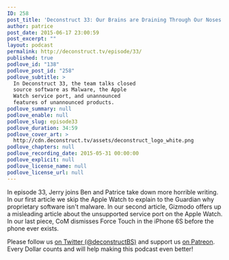 ```yaml
---
ID: 258
post_title: 'Deconstruct 33: Our Brains are Draining Through Our Noses'
author: patrice
post_date: 2015-06-17 23:00:59
post_excerpt: ""
layout: podcast
permalink: http://deconstruct.tv/episode/33/
published: true
podlove_id: "138"
podlove_post_id: "258"
podlove_subtitle: >
  In Deconstruct 33, the team talks closed
  source software as Malware, the Apple
  Watch service port, and unannounced
  features of unannounced products.
podlove_summary: null
podlove_enable: null
podlove_slug: episode33
podlove_duration: 34:59
podlove_cover_art: >
  http://cdn.deconstruct.tv/assets/deconstruct_logo_white.png
podlove_chapters: null
podlove_recording_date: 2015-05-31 00:00:00
podlove_explicit: null
podlove_license_name: null
podlove_license_url: null
---
```

<p>In episode 33, Jerry joins Ben and Patrice take down more horrible writing.  In our first article we skip the Apple Watch to explain to the Guardian why proprietary software isn't malware.  In our second article, Gizmodo offers up a misleading article about the unsupported service port on the Apple Watch.  In our last piece, CoM dismisses Force Touch in the iPhone 6S before the phone ever exists.</p>
<p>Please follow us <a href="http://twitter.com/deconstructBS">on Twitter (@deconstructBS)</a> and support us <a href="http://patreon.com/deconstruct">on Patreon</a>. Every Dollar counts and will help making this podcast even better!
</p>